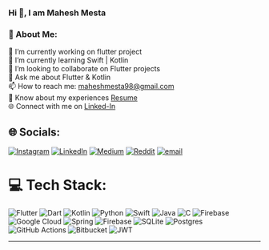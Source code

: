 ### Hi 👋, I am Mahesh Mesta 
### 💫 About Me:
🔭 I’m currently working on flutter project<br>🌱 I’m currently learning Swift | Kotlin<br>👯 I’m looking to collaborate on Flutter projects<br>💬 Ask me about Flutter & Kotlin<br>📫 How to reach me: maheshmesta98@gmail.com<br>📄 Know about my experiences <a href="https://drive.google.com/file/d/1UsqrsXa71CBK-KNx3d03HjECDf2tgq1i/view?usp=sharing">Resume<a/><br>🌐 Connect with me on <a href="https://www.linkedin.com/in/mahesh-mesta-296b4b16b/">Linked-In<a/>


## 🌐 Socials:
[![Instagram](https://img.shields.io/badge/Instagram-%23E4405F.svg?logo=Instagram&logoColor=white)](https://instagram.com/i.geek_coder) [![LinkedIn](https://img.shields.io/badge/LinkedIn-%230077B5.svg?logo=linkedin&logoColor=white)](https://linkedin.com/in/https://www.linkedin.com/in/mahesh-mesta-296b4b16b/) [![Medium](https://img.shields.io/badge/Medium-12100E?logo=medium&logoColor=white)](https://medium.com/@@maheshmesta) [![Reddit](https://img.shields.io/badge/Reddit-%23FF4500.svg?logo=Reddit&logoColor=white)](https://reddit.com/user/https://www.reddit.com/user/Mayya_Finish8973/) [![email](https://img.shields.io/badge/Email-D14836?logo=gmail&logoColor=white)](mailto:maheshmesta98@gmail.com) 

# 💻 Tech Stack:
![Flutter](https://img.shields.io/badge/Flutter-%2302569B.svg?style=for-the-badge&logo=Flutter&logoColor=white) ![Dart](https://img.shields.io/badge/dart-%230175C2.svg?style=for-the-badge&logo=dart&logoColor=white) ![Kotlin](https://img.shields.io/badge/kotlin-%237F52FF.svg?style=for-the-badge&logo=kotlin&logoColor=white) ![Python](https://img.shields.io/badge/python-3670A0?style=for-the-badge&logo=python&logoColor=ffdd54) ![Swift](https://img.shields.io/badge/swift-F54A2A?style=for-the-badge&logo=swift&logoColor=white) ![Java](https://img.shields.io/badge/java-%23ED8B00.svg?style=for-the-badge&logo=openjdk&logoColor=white) ![C](https://img.shields.io/badge/c-%2300599C.svg?style=for-the-badge&logo=c&logoColor=white) ![Firebase](https://img.shields.io/badge/firebase-%23039BE5.svg?style=for-the-badge&logo=firebase) ![Google Cloud](https://img.shields.io/badge/GoogleCloud-%234285F4.svg?style=for-the-badge&logo=google-cloud&logoColor=white) ![Spring](https://img.shields.io/badge/spring-%236DB33F.svg?style=for-the-badge&logo=spring&logoColor=white) ![Firebase](https://img.shields.io/badge/firebase-a08021?style=for-the-badge&logo=firebase&logoColor=ffcd34) ![SQLite](https://img.shields.io/badge/sqlite-%2307405e.svg?style=for-the-badge&logo=sqlite&logoColor=white) ![Postgres](https://img.shields.io/badge/postgres-%23316192.svg?style=for-the-badge&logo=postgresql&logoColor=white) ![GitHub Actions](https://img.shields.io/badge/github%20actions-%232671E5.svg?style=for-the-badge&logo=githubactions&logoColor=white) ![Bitbucket](https://img.shields.io/badge/bitbucket-%230047B3.svg?style=for-the-badge&logo=bitbucket&logoColor=white) ![JWT](https://img.shields.io/badge/JWT-black?style=for-the-badge&logo=JSON%20web%20tokens)

---
<!-- Proudly created with GPRM ( https://gprm.itsvg.in ) -->
